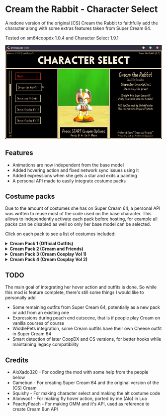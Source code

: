 # Cream the Rabbit - Character Select
A redone version of the original [CS] Cream the Rabbit to faithfully add the character along with some extras features taken from Super Cream 64.

Tested on sm64coopdx 1.0.4 and Character Select 1.9.1

![Preview](https://github.com/AloXado320/char-select-cream/raw/main/preview.png)

## Features
* Animations are now independent from the base model
* Added hovering action and fixed network sync issues using it
* Added expressions when she gets a star and exits a painting
* A personal API made to easily integrate costume packs

## Costume packs
Due to the amount of costumes she has on Super Cream 64, a personal API was written to reuse most of the code used on the base character.
This allows to independently activate each pack before hosting, for example all packs can be disabled as well so only her base model can be selected.

Click on each pack to see a list of costumes included:

<details>
  <summary><strong>Cream Pack 1 (Official Outfits)</strong></summary>
  
  * Riders (Sonic Riders)
  * Winter (Sonic Channel)
  * Spring (Sonic Forces Speed Battle)
  * Unicorn (Sonic Forces Speed Battle)
  * Yukata (Mario & Sonic 2020 Tokyo Olympics)
  * Swimsuit (Sonic X)
  * Halloween (Sonic Channel)
  * Junihotoe (Sonic Channel)
  * Princess (Sonic IDW Issue 22 RI Cover)
  * Detective (Sonic Channel)
  * Drummer (Sonic Forces Speed Battle)
  * Lunar New Year ([design by Jennifer Hernandez](https://bsky.app/profile/chibijenhen.bsky.social))
</details>

<details>
  <summary><strong>Cream Pack 2 (Cream and Friends)</strong></summary>
  
  * Young Vanilla (Sonic Advance 2, [design by Zack113](https://bsky.app/profile/zack113d.bsky.social))
  * Amy Rose (Sonic Adventure)
  * Blaze the Cat (Sonic Rush)
  * Marine the Raccoon (Sonic Rush Adventure)
  * Shadow the Hedgehog (Sonic Adventure 2)
  * Silver the Hedgehog (Sonic the Hedgehog (2006))
  * Miles 'Tails' Power (Sonic the Hedgehog 2)
  * Charmy Bee (Sonic Heroes)
  * Tikal the Echidna (Sonic Adventure)
  * Cosmo the Seedrian (Sonic X)
  * Dr. Eggman (Sonic Adventure, [Design by TheNovika](https://bsky.app/profile/thenovika.bsky.social))
  * Cheese the Chao (Sonic Adventure 2)
  * NiGHTS (NiGHTS into Dreams)
</details>

<details>
  <summary><strong>Cream Pack 3 (Cream Cosplay Vol 1)</strong></summary>
  
  * Super Mario (Super Mario 64)
  * Princess Daisy (Mario Tennis)
  * Klonoa (Klonoa: Door to Phantomile)
  * Engineer (Team Fortress 2)
  * Ichiban Kasuga (Yakuza 7: Like a Dragon)
  * Travis Touchdown (No More Heroes)
  * Jack Garland (Stranger of Paradise: Final Fantasy Origins)
  * Sakura Kasugano (Street Fighter Alpha 2)
  * Dudley (Street Fighter 3)
  * Luke Sullivan (Street Fighter 6)
  * Roll (Megaman 8)
  * Megaman X (Megaman X)
  * Lan Hikari (Megaman Battle Network)
  * Vergil (Devil May Cry 3/Ultimate Marvel vs Capcom 3)
  * Terry Bogard (Fatal Fury/King of Fighters)
  * Maria Renard (Castlevania: Rondo of Blood)
  * Richter Belmont (Castlevania: Rondo of Blood)
  * Charlotte Aulin  (Castlevania: Portrait of Ruin)
  * Goemon (Mystical Ninja Starring Goemon)
  * Mimi (Pop'n Music 15 Adventure)
  * Ryuta Ippongi (Osu! Tatakae! Ouendan!)
  * Peppino Spaghetti (Pizza Tower)
  * Angry Videogame Nerd (AVGN Adventures/Cinemassacre)
  * Sora (Kingdom Hearts)
  * Kairi (Kingdom Hearts Birth by Sleep)
  * Parappa (Parappa the Rapper)
</details>

<details>
  <summary><strong>Cream Pack 4 (Cream Cosplay Vol 2)</strong></summary>
  
  * Vanny (FNAF: Security Breach)
  * Madotsuki (Yume Nikki)
  * Arle (Puyo Puyo)
  * Dawn (Pokemon Diamond and Pearl)
  * Serena (Pokemon X and Y)
  * The Hero (Dragon Quest 3)
  * The Mage (Dragon Quest 3)
  * Sybil (Pseudoregalia)
  * Hatsune Miku ([design by _motobug](https://bsky.app/profile/motobug.bsky.social))
  * Wonder-Bun (Wonderful 101)
  * Sena (Xenoblade Chronicles 3)
  * Olimar (Pikmin)
  * Pit (Kid Icarus Uprising)
  * Ribbon (Kirby 64)
  * Anya Forger (SPYxFAMILY)
  * Rukia Kuchiki (Bleach)
  * Jin Kariya (Bleach)
  * Monkey D. Luffy (One Piece)
  * Carrot (One Piece)
  * Goku (Dragon Ball Z)
  * Pan (Dragon Ball Super: Super Hero)
  * Nezuko Kamado (Demon Slayer)
  * Yugi Muto (Yu-Gi-Oh!)
  * Cream (Senshi Bakuretsu Eto Ranger)
  * Sakura Kinomoto (Cardcaptor Sakura)
  * Stone Cold Steve Austin (WWE/Wrestling)
  * Pomni (The Amazing Digital Circus)
</details>

## TODO
The main goal of integrating her hover action and outfits is done. So while this mod is feature complete, there's still some things I would like to personally add

* Some remaining outfits from Super Cream 64, potentially as a new pack or add from an existing one
* Expressions during peach end cutscene, that is if people play Cream on vanilla courses of course
* WiddlePets integration, some Cream outfits have their own Cheese outfit in Super Cream 64
* Smart detection of later CoopDX and CS versions, for better hooks while maintaining legacy compatibility

## Credits
* AloXado320 - For coding the mod with some help from the people below
* Gamebun - For creating Super Cream 64 and the original version of the [CS] Cream
* Squishy - For making character select and making the alt costume code
* Alonwoof - For making fly hover action, ported by me (Alo) in Lua
* PeachyPeach - For making OMM and it's API, used as reference to create Cream Bun API
